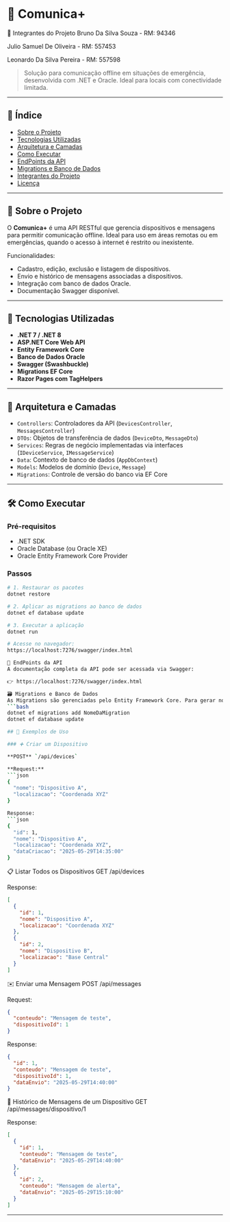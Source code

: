 ﻿# 📡 Comunica+

👥 Integrantes do Projeto
Bruno Da Silva Souza - RM: 94346

Julio Samuel De Oliveira - RM: 557453

Leonardo Da Silva Pereira - RM: 557598

> Solução para comunicação offline em situações de emergência, desenvolvida com .NET e Oracle. Ideal para locais com conectividade limitada.

---

## 📘 Índice

- [Sobre o Projeto](#sobre-o-projeto)
- [Tecnologias Utilizadas](#tecnologias-utilizadas)
- [Arquitetura e Camadas](#arquitetura-e-camadas)
- [Como Executar](#como-executar)
- [EndPoints da API](#endpoints-da-api)
- [Migrations e Banco de Dados](#migrations-e-banco-de-dados)
- [Integrantes do Projeto](#integrantes-do-projeto)
- [Licença](#licença)

---

## 🧩 Sobre o Projeto

O **Comunica+** é uma API RESTful que gerencia dispositivos e mensagens para permitir comunicação offline. Ideal para uso em áreas remotas ou em emergências, quando o acesso à internet é restrito ou inexistente.

Funcionalidades:
- Cadastro, edição, exclusão e listagem de dispositivos.
- Envio e histórico de mensagens associadas a dispositivos.
- Integração com banco de dados Oracle.
- Documentação Swagger disponível.

---

## 🚀 Tecnologias Utilizadas

- **.NET 7 / .NET 8**
- **ASP.NET Core Web API**
- **Entity Framework Core**
- **Banco de Dados Oracle**
- **Swagger (Swashbuckle)**
- **Migrations EF Core**
- **Razor Pages com TagHelpers**

---

## 🧱 Arquitetura e Camadas

- `Controllers`: Controladores da API (`DevicesController`, `MessagesController`)
- `DTOs`: Objetos de transferência de dados (`DeviceDto`, `MessageDto`)
- `Services`: Regras de negócio implementadas via interfaces (`IDeviceService`, `IMessageService`)
- `Data`: Contexto de banco de dados (`AppDbContext`)
- `Models`: Modelos de domínio (`Device`, `Message`)
- `Migrations`: Controle de versão do banco via EF Core

---

## 🛠️ Como Executar

### Pré-requisitos

- .NET SDK
- Oracle Database (ou Oracle XE)
- Oracle Entity Framework Core Provider

### Passos

```bash
# 1. Restaurar os pacotes
dotnet restore

# 2. Aplicar as migrations ao banco de dados
dotnet ef database update

# 3. Executar a aplicação
dotnet run

# Acesse no navegador:
https://localhost:7276/swagger/index.html

🔗 EndPoints da API
A documentação completa da API pode ser acessada via Swagger:

👉 https://localhost:7276/swagger/index.html

🗃️ Migrations e Banco de Dados
As Migrations são gerenciadas pelo Entity Framework Core. Para gerar novas migrations:
```bash
dotnet ef migrations add NomeDaMigration
dotnet ef database update

## 📌 Exemplos de Uso

### ➕ Criar um Dispositivo

**POST** `/api/devices`

**Request:**
```json
{
  "nome": "Dispositivo A",
  "localizacao": "Coordenada XYZ"
}

Response:
```json
{
  "id": 1,
  "nome": "Dispositivo A",
  "localizacao": "Coordenada XYZ",
  "dataCriacao": "2025-05-29T14:35:00"
}
```

📋 Listar Todos os Dispositivos
GET /api/devices

Response:
```json
[
  {
    "id": 1,
    "nome": "Dispositivo A",
    "localizacao": "Coordenada XYZ"
  },
  {
    "id": 2,
    "nome": "Dispositivo B",
    "localizacao": "Base Central"
  }
]
```

✉️ Enviar uma Mensagem
POST /api/messages

Request:
```json
{
  "conteudo": "Mensagem de teste",
  "dispositivoId": 1
}
```

Response:
```json
{
  "id": 1,
  "conteudo": "Mensagem de teste",
  "dispositivoId": 1,
  "dataEnvio": "2025-05-29T14:40:00"
}
```

📜 Histórico de Mensagens de um Dispositivo
GET /api/messages/dispositivo/1

Response:
```json
[
  {
    "id": 1,
    "conteudo": "Mensagem de teste",
    "dataEnvio": "2025-05-29T14:40:00"
  },
  {
    "id": 2,
    "conteudo": "Mensagem de alerta",
    "dataEnvio": "2025-05-29T15:10:00"
  }
]
```
---